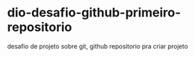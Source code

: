 # dio-desafio-github-primeiro-repositorio
desafio de projeto sobre git, github 
repositorio pra criar projeto

